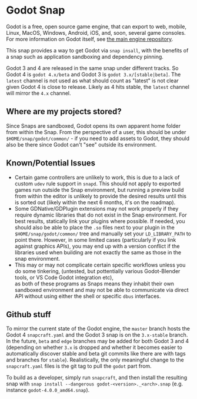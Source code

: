 Godot Snap
==========

Godot is a free, open source game engine, that can export to web, mobile, 
Linux, MacOS, Windows, Android, iOS, and, soon, several game consoles.
For more information on Godot itself, see [the main engine repository].

[the main engine repository]: https://github.com/godotengine/godot

This snap provides a way to get Godot via `snap insall`, with the benefits
of a snap such as application sandboxing and dependency pinning. 

<!-- Uncomment below when before we officially publish to snapcraft -->
<!--To get as a user, please use `snap install godot 4.x/beta` (or `snap install godot 3.x/stable`.-->

Godot 3 and 4 are released in the same snap under different tracks. So Godot 4 is `godot 4.x/beta`
and Godot 3 is `godot 3.x/[stable|beta]`. The `latest` channel is not used as what should count as "latest"
is not clear given Godot 4 is close to release. Likely as 4 hits stable, the `latest` channel will mirror the `4.x`
channel.

## Where are my projects stored?

Since Snaps are sandboxed, Godot opens its own apparent home folder from within the Snap. 
From the perspective of a user, this should be under `$HOME/snap/godot/common/` - 
if you need to add assets to Godot, they should also be there since 
Godot can't "see" outside its environment. 

## Known/Potential Issues

- Certain game controllers are unlikely to work, this is due to a lack of custom `udev` rule support in `snapd`. 
This should not apply to exported games run outside the Snap environment, but running a preview
build from within the editor is unlikely to provide the desired results until this is sorted
out (likely within the next 6 months, it's on the roadmap).
- Some GDNative/GDPlugin extensions may not work properly if they require dynamic libraries 
that do not exist in the Snap environment. For best results, statically link your plugins where possible.
If needed, you should also be able to place the `.so` files next to your 
plugin in the `$HOME/snap/godot/common/` tree and manually set your `LD_LIBRARY_PATH` to point there.
However, in some limited cases (particularly if you link against graphics APIs), you may end up with
a version conflict if the libraries used when building are not exactly the same as those 
in the snap environment.
- This may or may not complicate certain specific workflows unless you do some tinkering, 
(untested, but pottentially various Godot-Blender tools, or VS Code Godot integration etc),  
as both of these programs as Snaps means they inhabit their own sandboxed environment and may not
be able to communicate via direct API without using either the shell or specific `dbus` interfaces.

## Github stuff

To mirror the current state of the Godot engine, the `master` branch hosts the Godot 4 `snapcraft.yaml` 
and the Godot 3 snap is on the `3.x-stable` branch. In the future, `beta` and `edge` branches 
may be added for both Godot 3 and 4 (depending on whether `3.x` is dropped and whether 
it becomes easier to automatically discover stable and beta git commits like there are 
with tags and branches for `stable`). Realistically, the only meaningful change to the `snapcraft.yaml` files
is the git tag to pull the `godot` part from.

To build as a developer, simply run `snapcraft`, and then install the 
resulting snap with `snap install --dangerous godot-<version>._<arch>.snap` 
(e.g. instance `godot-4.0.0_amd64.snap`).